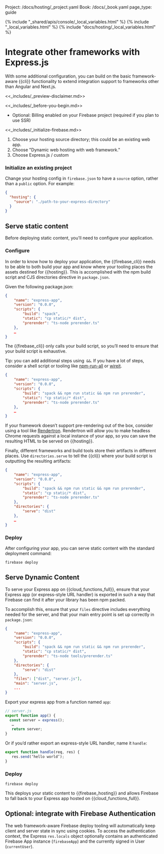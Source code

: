 Project: /docs/hosting/_project.yaml
Book: /docs/_book.yaml
page_type: guide

{% include "_shared/apis/console/_local_variables.html" %}
{% include "_local_variables.html" %}
{% include "docs/hosting/_local_variables.html" %}

<link rel="stylesheet" type="text/css" href="/styles/docs.css" />

# Integrate other frameworks with Express.js

With some additional configuration, you can build on the basic
framework-aware {{cli}} functionality
to extend integration support to frameworks other than Angular and Next.js.

<<_includes/_preview-disclaimer.md>>

<<_includes/_before-you-begin.md>>

- Optional: Billing enabled on your Firebase project
  (required if you plan to use SSR)

<<_includes/_initialize-firebase.md>>

1. Choose your hosting source directory; this could be an existing web app.
1. Choose "Dynamic web hosting with web framework."
1. Choose Express.js / custom

### Initialize an existing project

Change your hosting config in `firebase.json` to have a `source` option, rather
than a `public` option. For example:

```json
{
  "hosting": {
    "source": "./path-to-your-express-directory"
  }
}
```

## Serve static content

Before deploying static content, you'll need to configure your application.

### Configure

In order to know how to deploy your application, the {{firebase_cli}} needs to be
able to both build your app and know where your tooling places the assets
destined for {{hosting}}. This is accomplished with the npm build script and CJS
directories directive in `package.json`.

Given the following package.json:

```json
{
    "name": "express-app",
    "version": "0.0.0",
    "scripts": {
        "build": "spack",
        "static": "cp static/* dist",
        "prerender": "ts-node prerender.ts"
    },
    …
}
```

The {{firebase_cli}} only calls your build script, so you’ll need to ensure that
your build script is exhaustive.

Tip: you can add additional steps using` &&`. If you have a lot of steps,
consider a shell script or tooling like [npm-run-all](https://www.npmjs.com/package/npm-run-all)
or [wireit](https://www.npmjs.com/package/wireit).

```json
{
    "name": "express-app",
    "version": "0.0.0",
    "scripts": {
        "build": "spack && npm run static && npm run prerender",
        "static": "cp static/* dist",
        "prerender": "ts-node prerender.ts"
    },
    …
}
```

If your framework doesn’t support pre-rendering out of the box, consider using a
tool like [Rendertron](https://github.com/GoogleChrome/rendertron). Rendertron
will allow you to make headless Chrome requests against a local instance of your
app, so you can save the resulting HTML to be served on {{hosting}}.

Finally, different frameworks and build tools store their artifacts in different
places. Use `directories.serve` to tell the {{cli}} where your build script is
outputting the resulting artifacts:

```json
{
    "name": "express-app",
    "version": "0.0.0",
    "scripts": {
        "build": "spack && npm run static && npm run prerender",
        "static": "cp static/* dist",
        "prerender": "ts-node prerender.ts"
    },
    "directories": {
        "serve": "dist"
    },
    …
}
```

### Deploy

After configuring your app, you can serve static content with the standard
deployment command:

```shell
firebase deploy
```

## Serve Dynamic Content

To serve your Express app on {{cloud_functions_full}}, ensure that your Express app (or
express-style URL handler) is exported in such a way that Firebase can find it
after your library has been npm packed.

To accomplish this, ensure that your `files` directive includes everything
needed for the server, and that your main entry point is set up correctly in
`package.json`:

```json
{
    "name": "express-app",
    "version": "0.0.0",
    "scripts": {
        "build": "spack && npm run static && npm run prerender",
        "static": "cp static/* dist",
        "prerender": "ts-node tools/prerender.ts"
    },
    "directories": {
        "serve": "dist"
    },
    "files": ["dist", "server.js"],
    "main": "server.js",
    ...
}
```

Export your express app from a function named `app`:

```js
// server.js
export function app() {
  const server = express();
   …
   return server;
}
```

Or if you’d rather export an express-style URL handler, name it `handle`:

```js
export function handle(req, res) {
   res.send(‘hello world’);
}
```

### Deploy

```shell
firebase deploy
```

This deploys your static content to {{firebase_hosting}} and allows Firebase to
fall back to your Express app hosted on {{cloud_functions_full}}.

## Optional: integrate with Firebase Authentication

The web framework-aware Firebase deploy tooling will automatically keep client
and server state in sync using cookies. To access the authentication context,
the Express `res.locals` object optionally contains an authenticated Firebase
App instance (`firebaseApp`) and the currently signed in User (`currentUser`).

